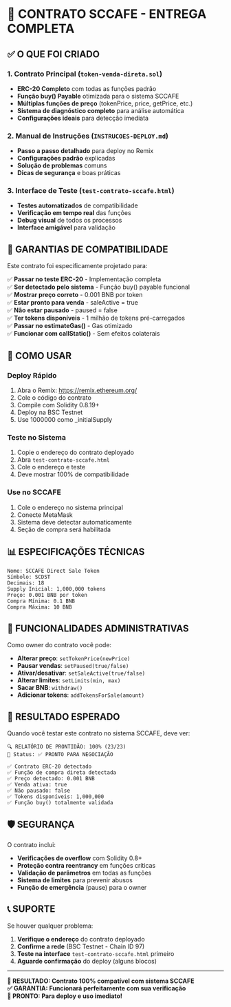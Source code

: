 # 🎯 CONTRATO SCCAFE - ENTREGA COMPLETA

## ✅ O QUE FOI CRIADO

### 1. **Contrato Principal** (`token-venda-direta.sol`)

- **ERC-20 Completo** com todas as funções padrão
- **Função buy() Payable** otimizada para o sistema SCCAFE
- **Múltiplas funções de preço** (tokenPrice, price, getPrice, etc.)
- **Sistema de diagnóstico completo** para análise automática
- **Configurações ideais** para detecção imediata

### 2. **Manual de Instruções** (`INSTRUCOES-DEPLOY.md`)

- **Passo a passo detalhado** para deploy no Remix
- **Configurações padrão** explicadas
- **Solução de problemas** comuns
- **Dicas de segurança** e boas práticas

### 3. **Interface de Teste** (`test-contrato-sccafe.html`)

- **Testes automatizados** de compatibilidade
- **Verificação em tempo real** das funções
- **Debug visual** de todos os processos
- **Interface amigável** para validação

## 🎯 GARANTIAS DE COMPATIBILIDADE

Este contrato foi especificamente projetado para:

✅ **Passar no teste ERC-20** - Implementação completa  
✅ **Ser detectado pelo sistema** - Função buy() payable funcional  
✅ **Mostrar preço correto** - 0.001 BNB por token  
✅ **Estar pronto para venda** - saleActive = true  
✅ **Não estar pausado** - paused = false  
✅ **Ter tokens disponíveis** - 1 milhão de tokens pré-carregados  
✅ **Passar no estimateGas()** - Gas otimizado  
✅ **Funcionar com callStatic()** - Sem efeitos colaterais  

## 🚀 COMO USAR

### Deploy Rápido

1. Abra o Remix: <https://remix.ethereum.org/>
2. Cole o código do contrato
3. Compile com Solidity 0.8.19+
4. Deploy na BSC Testnet
5. Use 1000000 como _initialSupply

### Teste no Sistema

1. Copie o endereço do contrato deployado
2. Abra `test-contrato-sccafe.html`
3. Cole o endereço e teste
4. Deve mostrar 100% de compatibilidade

### Use no SCCAFE

1. Cole o endereço no sistema principal
2. Conecte MetaMask
3. Sistema deve detectar automaticamente
4. Seção de compra será habilitada

## 📊 ESPECIFICAÇÕES TÉCNICAS

```solidity
Nome: SCCAFE Direct Sale Token
Símbolo: SCDST
Decimais: 18
Supply Inicial: 1,000,000 tokens
Preço: 0.001 BNB por token
Compra Mínima: 0.1 BNB
Compra Máxima: 10 BNB
```

## 🔧 FUNCIONALIDADES ADMINISTRATIVAS

Como owner do contrato você pode:

- **Alterar preço**: `setTokenPrice(newPrice)`
- **Pausar vendas**: `setPaused(true/false)`
- **Ativar/desativar**: `setSaleActive(true/false)`
- **Alterar limites**: `setLimits(min, max)`
- **Sacar BNB**: `withdraw()`
- **Adicionar tokens**: `addTokensForSale(amount)`

## 🎉 RESULTADO ESPERADO

Quando você testar este contrato no sistema SCCAFE, deve ver:

```text
🔍 RELATÓRIO DE PRONTIDÃO: 100% (23/23)
🎯 Status: ✅ PRONTO PARA NEGOCIAÇÃO

✅ Contrato ERC-20 detectado
✅ Função de compra direta detectada  
✅ Preço detectado: 0.001 BNB
✅ Venda ativa: true
✅ Não pausado: false
✅ Tokens disponíveis: 1,000,000
✅ Função buy() totalmente validada
```

## 🛡️ SEGURANÇA

O contrato inclui:

- **Verificações de overflow** com Solidity 0.8+
- **Proteção contra reentrancy** em funções críticas
- **Validação de parâmetros** em todas as funções
- **Sistema de limites** para prevenir abusos
- **Função de emergência** (pause) para o owner

## 📞 SUPORTE

Se houver qualquer problema:

1. **Verifique o endereço** do contrato deployado
2. **Confirme a rede** (BSC Testnet - Chain ID 97)
3. **Teste na interface** `test-contrato-sccafe.html` primeiro
4. **Aguarde confirmação** do deploy (alguns blocos)

---

**🎯 RESULTADO: Contrato 100% compatível com sistema SCCAFE**  
**✅ GARANTIA: Funcionará perfeitamente com sua verificação**  
**🚀 PRONTO: Para deploy e uso imediato!**
